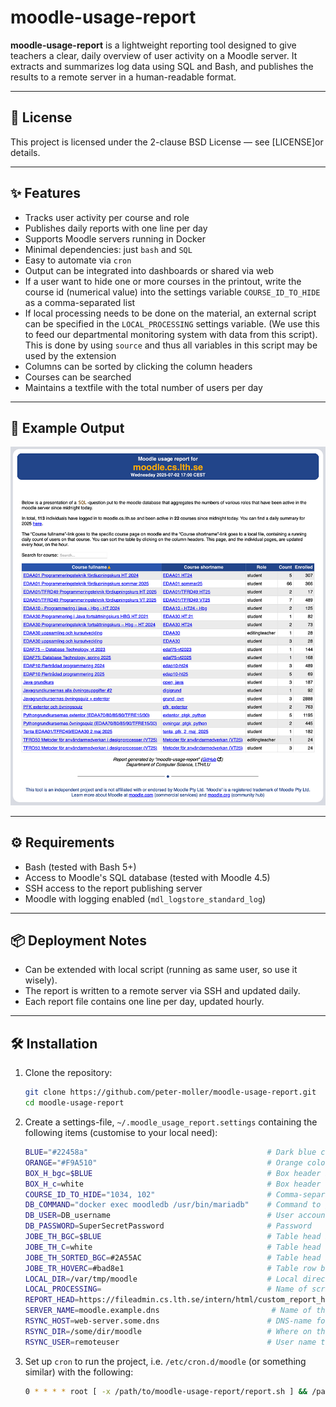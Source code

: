 # moodle-usage-report

**moodle-usage-report** is a lightweight reporting tool designed to give teachers a clear, daily overview of user activity on a Moodle server. It extracts and summarizes log data using SQL and Bash, and publishes the results to a remote server in a human-readable format.

---

## 📄 License

This project is licensed under the 2-clause BSD License — see [LICENSE]or details.

---

## ✨ Features

- Tracks user activity per course and role
- Publishes daily reports with one line per day
- Supports Moodle servers running in Docker
- Minimal dependencies: just `bash` and `SQL`
- Easy to automate via `cron`
- Output can be integrated into dashboards or shared via web
- If a user want to hide one or more courses in the printout, write the course id (numerical value) into the settings variable `COURSE_ID_TO_HIDE` as a comma-separated list
- If local processing needs to be done on the material, an external script can be specified in the `LOCAL_PROCESSING` settings variable. (We use this to feed our departmental monitoring system with data from this script). This is done by using `source` and thus all variables in this script may be used by the extension
- Columns can be sorted by clicking the column headers
- Courses can be searched
- Maintains a textfile with the total number of users per day

---

## 📸 Example Output

![Screendump of report](moodle-usage-report_example.png)

---

## ⚙️  Requirements

- Bash (tested with Bash 5+)
- Access to Moodle's SQL database (tested with Moodle 4.5)
- SSH access to the report publishing server
- Moodle with logging enabled (`mdl_logstore_standard_log`)

---

## 📦 Deployment Notes

- Can be extended with local script (running as same user, so use it wisely).
- The report is written to a remote server via SSH and updated daily.
- Each report file contains one line per day, updated hourly.

---

## 🛠️ Installation

1. Clone the repository:

   ```bash
   git clone https://github.com/peter-moller/moodle-usage-report.git
   cd moodle-usage-report
   ```
2. Create a settings-file, `~/.moodle_usage_report.settings` containing the following items (customise to your local need):
   ```bash
   BLUE="#22458a"                                        # Dark blue color to use (not Moodles color!)
   ORANGE="#F9A510"                                      # Orange color to use (not Moodles color!)
   BOX_H_bgc=$BLUE                                       # Box header background color
   BOX_H_c=white                                         # Box header text color
   COURSE_ID_TO_HIDE="1034, 102"                         # Comma-separated list of courses to NOT present
   DB_COMMAND="docker exec moodledb /usr/bin/mariadb"    # Command to get into the database
   DB_USER=DB_username                                   # User account to get into the database
   DB_PASSWORD=SuperSecretPassword                       # Password
   JOBE_TH_BGC=$BLUE                                     # Table head background color
   JOBE_TH_C=white                                       # Table head text color
   JOBE_TH_SORTED_BGC=#2A55AC                            # Table head background color for sorting
   JOBE_TR_HOVERC=#bad8e1                                # Table row background color when mouse is hovering
   LOCAL_DIR=/var/tmp/moodle                             # Local directory to store the output from the script
   LOCAL_PROCESSING=                                     # Name of script to use for local processing of the table data
   REPORT_HEAD=https://fileadmin.cs.lth.se/intern/html/custom_report_head_sorting.html
   SERVER_NAME=moodle.example.dns                         # Name of the moodle-server that is being presented
   RSYNC_HOST=web-server.some.dns                        # DNS-name for the server that will publish the result
   RSYNC_DIR=/some/dir/moodle                            # Where on that server to put the files
   RSYNC_USER=remoteuser                                 # User name to use with rsync
   ```

3. Set up `cron` to run the project, i.e. `/etc/cron.d/moodle` (or something similar) with the following:
   ```bash
   0 * * * * root [ -x /path/to/moodle-usage-report/report.sh ] && /path/to/moodle-usage-report/report.sh >> /var/log/moodle-usage-report.log 2>&1
   ```
